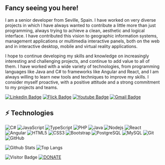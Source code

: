 ## Fancy seeing you here!

I am a senior developer from Seville, Spain. I have worked on very diverse projects in which I have always wanted to contribute a little more than just programming, always trying to achieve a clean, aesthetic and logical interface. I have contributed this vision to geographic information systems, management applications or multimedia interactive panels, both on the web and in interactive desktop, mobile and virtual reality applications.

I hope to continue developing my skills and knowledge on increasingly interesting and challenging projects, and continue to add value to all of them. I have worked with a wide variety of technologies, from programming languages like Java and C# to frameworks like Angular and React, and I am always willing to learn new tools and techniques to improve my skills. I consider myself proactive, with a positive attitude and a strong commitment to my projects and teams.


[![Linkedin Badge](https://img.shields.io/badge/-arandam-black?style=flat-square&logo=Linkedin&logoColor=blue&link=https://www.linkedin.com/in/arandam/)](https://www.linkedin.com/in/arandam/) [![Flick Badge](https://img.shields.io/badge/-aarandam-black?style=flat-square&logo=flickr&logoColor=white&link=https://www.flickr.com/photos/aarandam/)](https://www.flickr.com/photos/aarandam/) [![Youtube Badge](https://img.shields.io/badge/-alexwing-black?style=flat-square&logo=youtube&logoColor=darkred&link=https://www.youtube.com/@alex-wing/)](https://www.youtube.com/@alex-wing/) [![Gmail Badge](https://img.shields.io/badge/-alexwing@gmail.com-black?style=flat-square&logo=Gmail&logoColor=darkred&link=mailto:alexwing@gmail.com)](mailto:alexwing@gmail.com)

## ⚡ Technologies

![C#](https://img.shields.io/badge/-C%23-black?style=flat-square&logo=csharp) 
![JavaScript](https://img.shields.io/badge/-JavaScript-black?style=flat-square&logo=javascript)
![TypeScript](https://img.shields.io/badge/-TypeScript-black?style=flat-square&logo=typescript)
![PHP](https://img.shields.io/badge/-PHP-black?style=flat-square&logo=PHP) 
![Java](https://img.shields.io/badge/-java-black?style=flat-square&logo=java)
![Nodejs](https://img.shields.io/badge/-Nodejs-black?style=flat-square&logo=Node.js)
![React](https://img.shields.io/badge/-React-black?style=flat-square&logo=react)
![Angular](https://img.shields.io/badge/-Angular-black?style=flat-square&logo=Angular)
![HTML5](https://img.shields.io/badge/-HTML5-black?style=flat-square&logo=html5&logoColor=white)
![CSS3](https://img.shields.io/badge/-CSS3-black?style=flat-square&logo=css3)
![Bootstrap](https://img.shields.io/badge/-Bootstrap-black?style=flat-square&logo=bootstrap)
![PostgreSQL](https://img.shields.io/badge/-PostgreSQL-black?style=flat-square&logo=postgresql)
![MySQL](https://img.shields.io/badge/-MySQL-black?style=flat-square&logo=mysql)
![Git](https://img.shields.io/badge/-Git-black?style=flat-square&logo=git)
![GitHub](https://img.shields.io/badge/-GitHub-181717?style=flat-square&logo=github)


![Github Stats](https://github-readme-stats.vercel.app/api?username=alexwing&count_private=true&show_icons=true&include_all_commits=true&theme=transparent&hide_border=true&hide_title=true) ![Top Langs](https://github-readme-stats.vercel.app/api/top-langs/?username=alexwing&layout=compact&theme=transparent&hide_border=true&langs_count=10&hide_title=true&hide_progress=true)


![Visitor Badge](https://visitor-badge.laobi.icu/badge?page_id=alexwing.alexwing)
[![DONATE](https://img.shields.io/badge/-DONATE-blue?style=flat-square&logo=github&logoColor=white&link=https://github.com/sponsors/alexwing)](https://github.com/sponsors/alexwing)




